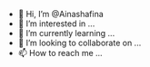 - 👋 Hi, I’m @Ainashafina
- 👀 I’m interested in ...
- 🌱 I’m currently learning ...
- 💞️ I’m looking to collaborate on ...
- 📫 How to reach me ...

<!---
Ainashafina/Ainashafina is a ✨ special ✨ repository because its `README.md` (this file) appears on your GitHub profile.
You can click the Preview link to take a look at your changes.
--->
